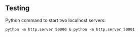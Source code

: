 

## Testing
Python command to start two localhost servers:
```
python -m http.server 50000 & python -m http.server 50001
```
